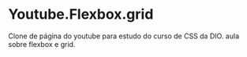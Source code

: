 # Youtube.Flexbox.grid
Clone de página do youtube para estudo do curso de CSS da DIO. aula sobre flexbox e grid.
